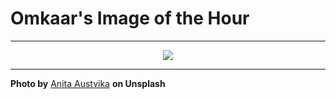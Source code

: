 # Omkaar's Image of the Hour

---

<div align="center">

<a href="https://unsplash.com/photos/pink-blossoms-burst-into-a-beautiful-spring-display-R-p7nxAna5Q">
  <img src="https://images.unsplash.com/photo-1748543679944-fa70e4955c25?crop=entropy&cs=tinysrgb&fit=max&fm=jpg&ixid=M3w3NjA2Nzh8MHwxfHJhbmRvbXx8fHx8fHx8fDE3NDk2NjEyMDB8&ixlib=rb-4.1.0&q=80&w=1080" style="max-width:100%; height:auto;">
</a>



</div>

---

**Photo by** [Anita Austvika](https://unsplash.com/@anitaaustvika) **on Unsplash**
